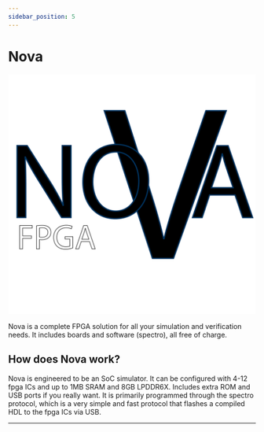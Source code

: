 ```yaml
---
sidebar_position: 5
---
```


# Nova

![Nova](/img/NOVA-FPGA.png)

Nova is a complete FPGA solution for all your simulation and verification needs. It includes boards and software (spectro), all free of charge.

## How does Nova work?

Nova is engineered to be an SoC simulator. It can be configured with 4-12 fpga ICs and up to 1MB SRAM and 8GB LPDDR6X. Includes extra ROM and USB ports if you really want. It is primarily programmed through the spectro protocol, which is a very simple and fast protocol that flashes a compiled HDL to the fpga ICs via USB.

---

<script src="https://giscus.app/client.js"
        data-repo="hyperswine/hyperswine.github.io"
        data-repo-id="R_kgDOGm36XA"
        data-category="Q&A"
        data-category-id="DIC_kwDOGm36XM4CcCgF"
        data-mapping="pathname"
        data-strict="0"
        data-reactions-enabled="1"
        data-emit-metadata="0"
        data-input-position="bottom"
        data-theme="preferred_color_scheme"
        data-lang="en"
        crossorigin="anonymous"
        async>
</script>

